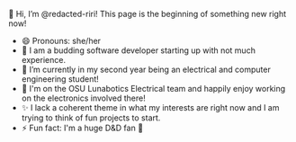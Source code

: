 👋 Hi, I’m @redacted-riri! This page is the beginning of something new right now!

- 😄 Pronouns: she/her
- 🌱 I am a budding software developer starting up with not much experience.
- 📖 I’m currently in my second year being an electrical and computer engineering student!
- 🤖 I'm on the OSU Lunabotics Electrical team and happily enjoy working on the electronics involved there!
- ✨ I lack a coherent theme in what my interests are right now and I am trying to think of fun projects to start.
- ⚡ Fun fact: I'm a huge D&D fan 🎲

<!---
redacted-riri/redacted-riri is a ✨ special ✨ repository because its `README.md` (this file) appears on your GitHub profile.
You can click the Preview link to take a look at your changes.
--->
